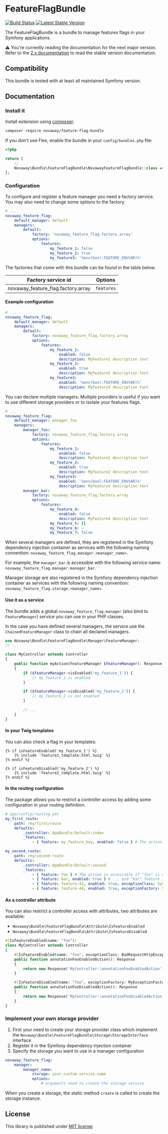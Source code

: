 # FeatureFlagBundle

[![Build Status](https://img.shields.io/endpoint.svg?url=https%3A%2F%2Factions-badge.atrox.dev%2Fnovaway%2FNovawayFeatureFlagBundle%2Fbadge%3Fref%3Dmaster&style=flat)](https://actions-badge.atrox.dev/Novaway/NovawayFeatureFlagBundle/goto?ref=master)
[![Latest Stable Version](https://poser.pugx.org/novaway/feature-flag-bundle/v/stable.png)](https://packagist.org/packages/novaway/feature-flag-bundle)

The FeatureFlagBundle is a bundle to manage features flags in your Symfony applications.

⚠️ You're currently reading the documentation for the next major version. Refer to the [2.x documentation](https://github.com/novaway/NovawayFeatureFlagBundle/tree/2.x) to read the stable version documentation.

## Compatibility

This bundle is tested with at least all maintained Symfony version.

## Documentation

###  Install it

Install extension using [composer](https://getcomposer.org):

```bash
composer require novaway/feature-flag-bundle
```

If you don't use Flex, enable the bundle in your `config/bundles.php` file:

```php
<?php

return [
    // ...
    Novaway\Bundle\FeatureFlagBundle\NovawayFeatureFlagBundle::class => ['all' => true],
];
```

###  Configuration

To configure and register a feature manager you need a factory service. You may also need to change some options to the factory.

```yaml
# ...
novaway_feature_flag:
    default_manager: default
    managers:
        default:
            factory: 'novaway_feature_flag.factory.array'
            options:
                features:
                    my_feature_1: false
                    my_feature_2: true
                    my_feature3: '%env(bool:FEATURE_ENVVAR)%'
```

The factories that come with this bundle can be found in the table below.

| Factory service id                 | Options    |
|------------------------------------|------------|
| novaway_feature_flag.factory.array | `features` |

#### Example configuration

```yaml
# ...
novaway_feature_flag:
    default_manager: default
    managers:
        default:
            factory: novaway_feature_flag.factory.array
            options:
                features:
                    my_feature_1:
                        enabled: false
                        description: MyFeature1 description text
                    my_feature_2:
                        enabled: true
                        description: MyFeature2 description text
                    my_feature3:
                        enabled: '%env(bool:FEATURE_ENVVAR)%'
                        description: MyFeature3 description text
```

You can declare multiple managers. Multiple providers is useful if you want to use different storage providers or to isolate your features flags.

```yaml
# ...
novaway_feature_flag:
    default_manager: manager_foo
    managers:
        manager_foo:
            factory: novaway_feature_flag.factory.array
            options:
                features:
                    my_feature_1:
                        enabled: false
                        description: MyFeature1 description text
                    my_feature_2:
                        enabled: true
                        description: MyFeature2 description text
                    my_feature3:
                        enabled: '%env(bool:FEATURE_ENVVAR)%'
                        description: MyFeature3 description text
        manager_bar:
            factory: novaway_feature_flag.factory.array
            options:
                features:
                    my_feature_4:
                        enabled: false
                        description: MyFeature4 description text
                    my_feature_5: []
                    my_feature_6: ~
                    my_feature_7: false
```

When several managers are defined, they are registered in the Symfony dependency injection container as services with the following naming convention: `novaway_feature_flag.manager.<manager_name>`.

For example, the `manager_bar` is accessible with the following service name: `novaway_feature_flag.manager.manager_bar`.

Manager storage are also registered in the Symfony dependency injection container as services with the following naming convention: `novaway_feature_flag.storage.<manager_name>`.

#### Use it as a service

The bundle adds a global `novaway_feature_flag.manager` (also bind to `FeatureManager`) service you can use in your PHP classes.

In the case you have defined several managers, the service use the `ChainedFeatureManager` class to chain all declared managers.

```php
use Novaway\Bundle\FeatureFlagBundle\Manager\FeatureManager;
// ...

class MyController extends Controller
{
    public function myAction(FeatureManager $featureManager): Response
    {
        if ($featureManager->isEnabled('my_feature_1')) {
            // my_feature_1 is enabled
        }

        if ($featureManager->isDisabled('my_feature_2')) {
            // my_feature_2 is not enabled
        }

        // ...
    }
}
```

#### In your Twig templates

You can also check a flag in your templates:

```twig
{% if isFeatureEnabled('my_feature_1') %}
    {% include 'feature1_template.html.twig' %}
{% endif %}

{% if isFeatureDisabled('my_feature_2') %}
    {% include 'feature2_template.html.twig' %}
{% endif %}
```

#### In the routing configuration

The package allows you to restrict a controller access by adding some configuration in your routing definition.

```yaml
# app/config/routing.yml
my_first_route:
    path: /my/first/route
    defaults:
        _controller: AppBundle:Default:index
        _features:
            - { feature: my_feature_key, enabled: false } # The action is accessible if "my_feature_key" is disabled

my_second_route:
    path: /my/second-route
    defaults:
        _controller: AppBundle:Default:second
        _features:
            - { feature: foo } # The action is accessible if "foo" is enabled ...
            - { feature: bar, enabled: true } # ... and "bar" feature is also enabled
            - { feature: feature-42, enabled: true, exceptionClass: Symfony\Component\HttpKernel\Exception\BadRequestHttpException } # will throw a BadRequestHttpException if "feature-42" is disabled
            - { feature: feature-44, enabled: true, exceptionFactory: Symfony\Component\HttpKernel\Exception\BadRequestHttpExceptionFactory } # will use the BadRequestHttpExceptionFactory registered factory class to create the exception to be thrown
```

#### As a controller attribute

You can also restrict a controller access with attributes, two attributes are available:

* `Novaway\Bundle\FeatureFlagBundle\Attribute\IsFeatureEnabled`
* `Novaway\Bundle\FeatureFlagBundle\Attribute\IsFeatureDisabled`

```php
#[IsFeatureEnabled(name: "foo")]
class MyController extends Controller
{
    #[IsFeatureEnabled(name: "foo", exceptionClass: BadRequestHttpException::class)]
    public function annotationFooEnabledAction(): Response
    {
        return new Response('MyController::annotationFooEnabledAction');
    }

    #[IsFeatureDisabled(name: "foo", exceptionFactory: MyExceptionFactory::class)]
    public function annotationFooDisabledAction(): Response
    {
        return new Response('MyController::annotationFooDisabledAction');
    }
}
```

### Implement your own storage provider

1. First your need to create your storage provider class which implement the `Novaway\Bundle\FeatureFlagBundle\Storage\StorageInterface` interface
2. Register it in the Symfony dependency injection container
3. Specify the storage you want to use in a manager configuration

```yaml
novaway_feature_flag:
    manager:
        manager_name:
            storage: your.custom.service.name
            options:
                # arguments need to create the storage service
```

When you create a storage, the static method `create` is called to create the storage instance.

## License

This library is published under [MIT license](LICENSE)
